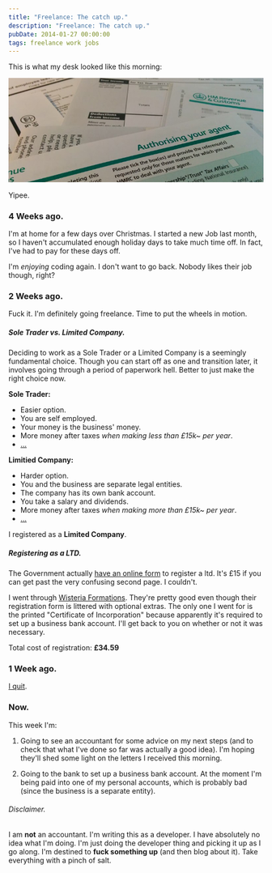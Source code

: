 ```yaml
---
title: "Freelance: The catch up."
description: "Freelance: The catch up."
pubDate: 2014-01-27 00:00:00
tags: freelance work jobs
---
```


This is what my desk looked like this morning:

![HMRC Love letters](../../images/blog/freelance-the-catch-up/letters.jpg)

Yipee.

### 4 Weeks ago.

I'm at home for a few days over Christmas. I started a new Job last month,
so I haven't accumulated enough holiday days to take much time off. In fact,
I've had to pay for these days off.

I'm  _enjoying_ coding again. I don't want to go back. Nobody likes their job though, right?

### 2 Weeks ago.

Fuck it. I'm definitely going freelance. Time to put the wheels in motion.

##### Sole Trader vs. Limited Company.

Deciding to work as a Sole Trader or a Limited Company is a seemingly fundamental choice.
Though you can start off as one and transition later, it involves going through a period
of paperwork hell. Better to just make the right choice now.

**Sole Trader:**

- Easier option.
- You are self employed.
- Your money is the business' money.
- More money after taxes _when making less than £15k~ per year_.
- [...][1]

**Limitied Company:**

- Harder option.
- You and the business are separate legal entities.
- The company has its own bank account.
- You take a salary and dividends.
- More money after taxes _when making more than £15k~ per year_.
- [...][1]

I registered as a **Limited Company**.

[1]: http://www.rossmartin.co.uk/index.php/starting-in-business/140-sole-trader-v-limited-company-key-tax-a-legal-differences

##### Registering as a LTD.

The Government actually [have an online form][2] to register a ltd. It's £15 if you
can get past the very confusing second page. I couldn't.

I went through [Wisteria Formations][3]. They're pretty good even though their registration form is
littered with optional extras. The only one I went for is the printed
"Certificate of Incorporation" because apparently it's required to set up a
business bank account. I'll get back to you on whether or not it was necessary.

Total cost of registration: **£34.59**

[2]: https://www.gov.uk/register-a-company-online
[3]: http://www.wisteriaformations.co.uk/

### 1 Week ago.

[I quit][4].

[4]: /going-freelance

### Now.

This week I'm:

1. Going to see an accountant for some advice on my next steps (and to check
that what I've done so far was actually a good idea). I'm hoping they'll shed some
light on the letters I received this morning.

2. Going to the bank to set up a business bank account. At the moment I'm being paid into
one of my personal accounts, which is probably bad (since the business is a separate entity).

###### Disclaimer.

I am **not** an accountant. I'm writing this as a developer. I have absolutely
no idea what I'm doing. I'm just doing the developer thing and picking it up as
I go along. I'm destined to **fuck something up** (and then blog about it).
Take everything with a pinch of salt.


